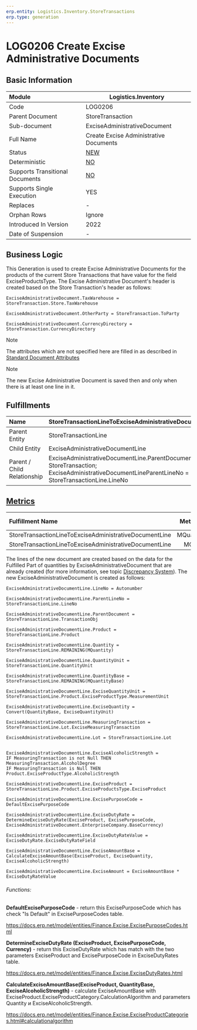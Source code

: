 ```yaml
---
erp.entity: Logistics.Inventory.StoreTransactions
erp.type: generation
---
```


# LOG0206 Create Excise Administrative Documents

## Basic Information

| Module                          | Logistics.Inventory                                       |
| :------------------------------ | --------------------------------------------------------- |
| Code                            | LOG0206                                                   |
| Parent Document                 | StoreTransaction                                          |
| Sub-document                    | ExciseAdministrativeDocument                              |
| Full Name                       | Create Excise Administrative Documents                    |
| Status                          | [NEW](xref:generation-procedures-update)                  |
| Deterministic                   | [NO](xref:deterministic-generations)                      |
| Supports Transitional Documents | [NO](xref:transitional-documents)                         |
| Supports Single Execution       | YES                                                       |
| Replaces                        | -                                                         |
| Orphan Rows                     | Ignore                                                    |
| Introduced In Version           | 2022                                                      |
| Date of Suspension              | -                                                         |

## Business Logic

This Generation is used to create Excise Administrative Documents for the products of the current Store Transactions that have value for the field ExciseProductsType.
The Excise Administrative Document's header is created based on the Store Transaction's header as follows:

```
ExciseAdministrativeDocument.TaxWarehouse = StoreTransaction.Store.TaxWarehouse

ExciseAdministrativeDocument.OtherParty = StoreTransaction.ToParty

ExciseAdministrativeDocument.CurrencyDirectory = StoreTransaction.CurrencyDirectory
```

> [!Note] 
> The attributes which are not specified here are filled in as described in [Standard Document Attributes](../reference/standard-document-attributes.md)

> [!Note] 
> The new Excise Administrative Document is saved then and only when there is at least one line in it.

## Fulfillments

| Name                        | StoreTransactionLineToExciseAdministrativeDocumentLine       |
| :-------------------------- | ------------------------------------------------------------ |
| Parent Entity               | StoreTransactionLine                                         |
| Child Entity                | ExciseAdministrativeDocumentLine                             |
| Parent / Child Relationship | ExciseAdministrativeDocumentLine.ParentDocument = StoreTransaction; ExciseAdministrativeDocumentLineParentLineNo = StoreTransactionLine.LineNo |

## [Metrics](../reference/metrics.md)

| Fulfillment Name                                       |  Metric Name  |                 Measurement Unit                 | Parent Value                      | Child Value                                   | New Record |
| :----------------------------------------------------- | :-----------: | :----------------------------------------------: | :-------------------------------- | :-------------------------------------------- | :--------- |
| StoreTransactionLineToExciseAdministrativeDocumentLine | MQuantityBase | StoreTransactionLine.Product.BaseMeasurementUnit | StoreTransactionLine.QuantityBase | ExciseAdministrativeDocumentLine.QuantityBase | YES        |
| StoreTransactionLineToExciseAdministrativeDocumentLine |   MQuantity   |        StoreTransactionLine.QuantityUnit         | StoreTransactionLine.Quantity     | ExciseAdministrativeDocumentLine.Quantity     | NO         |

The lines of the new document are created based on the data for the Fulfilled Part of quantities by ExciseAdministrativeDocument that are already created (for more information, see topic [Discrepancy System](../reference/discrepancy-system.md)). The new ExciseAdministrativeDocument is created as follows:

```
ExciseAdministrativeDocumentLine.LineNo = Autonumber

ExciseAdministrativeDocumentLine.ParentLineNo = StoreTransactionLine.LineNo

ExciseAdministrativeDocumentLine.ParentDocument = StoreTransactionLine.TransactionObj

ExciseAdministrativeDocumentLine.Product = StoreTransactionLine.Product

ExciseAdministrativeDocumentLine.Quantity = StoreTransactionLine.REMAINING(MQuantity)

ExciseAdministrativeDocumentLine.QuantityUnit = StoreTransactionLine.QuantityUnit

ExciseAdministrativeDocumentLine.QuantityBase = StoreTransactionLine.REMAINING(MQuantityBase)

ExciseAdministrativeDocumentLine.ExciseQuantityUnit = StoreTransactionLine.Product.ExciseProductType.MeasurementUnit

ExciseAdministrativeDocumentLine.ExciseQuantity = Convert(QuantityBase, ExciseQuantityUnit)

ExciseAdministrativeDocumentLine.MeasuringTransaction = StoreTransactionLine.Lot.ExciseMeasuringTransaction

ExciseAdministrativeDocumentLine.Lot = StoreTransactionLine.Lot


ExciseAdministrativeDocumentLine.ExciseAlcoholicStrength = 
IF MeasuringTransaction is not Null THEN MeasuringTransaction.AlcoholDegree
IF MeasuringTransaction is Null THEN Product.ExciseProductType.AlcoholicStrength

ExciseAdministrativeDocumentLine.ExciseProduct = StoreTransactionLine.Product.ExciseProductsType.ExciseProduct

ExciseAdministrativeDocumentLine.ExcisePurposeCode = DefaultExcisePurposeCode

ExciseAdministrativeDocumentLine.ExciseDutyRate = DetermineExciseDutyRate(ExciseProduct, ExcisePurposeCode, ExciseAdministrativeDocument.EnterpriseCompany.BaseCurrency)

ExciseAdministrativeDocumentLine.ExciseDutyRateValue = ExciseDutyRate.ExciseDutyRateField

ExciseAdministrativeDocumentLine.ExciseAmountBase = CalculateExciseAmountBase(ExciseProduct, ExciseQuantity, ExciseAlcoholicStrength)

ExciseAdministrativeDocumentLine.ExciseAmount = ExciseAmountBase * ExciseDutyRateValue
```

###### Functions:

**DefaultExcisePurposeCode** - return this ExcisePurposeCode which has check "Is Default" in ExcisePurposeCodes table.

https://docs.erp.net/model/entities/Finance.Excise.ExcisePurposeCodes.html

**DetermineExciseDutyRate (ExciseProduct, ExcisePurposeCode, Currency)** - return this ExciseDutyRate which has match with the two parameters ExciseProduct and ExcisePurposeCode in ExciseDutyRates table. 

https://docs.erp.net/model/entities/Finance.Excise.ExciseDutyRates.html

**CalculateExciseAmountBase(ExciseProduct, QuantityBase, ExciseAlcoholicStrength)** - calculate ExciseAmountBase with ExciseProduct.ExciseProductCategory.CalculationAlgorithm and parameters Quantity и ExciseAlcoholicStrength.

https://docs.erp.net/model/entities/Finance.Excise.ExciseProductCategories.html#calculationalgorithm





